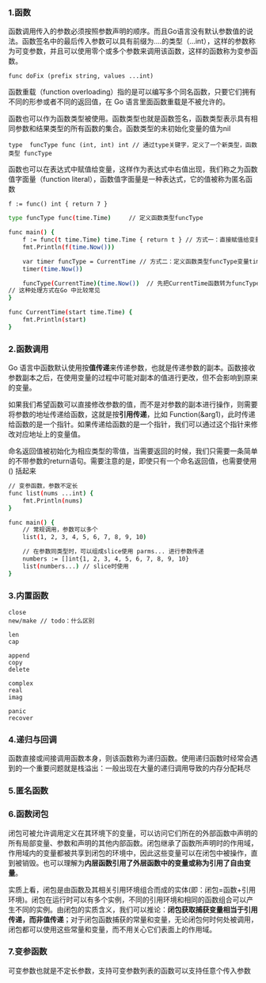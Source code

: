 ### 1.函数

函数调用传入的参数必须按照参数声明的顺序。而且Go语言没有默认参数值的说法。函数签名中的最后传入参数可以具有前缀为....的类型（...int），这样的参数称为可变参数，并且可以使用零个或多个参数来调用该函数，这样的函数称为变参函数。

    func doFix (prefix string, values ...int)


函数重载（function overloading）指的是可以编写多个同名函数，只要它们拥有不同的形参或者不同的返回值，在 Go 语言里面函数重载是不被允许的。

函数也可以作为函数类型被使用。函数类型也就是函数签名，函数类型表示具有相同参数和结果类型的所有函数的集合。函数类型的未初始化变量的值为nil

    type  funcType func (int, int) int // 通过type关键字，定义了一个新类型，函数类型 funcType 


函数也可以在表达式中赋值给变量，这样作为表达式中右值出现，我们称之为函数值字面量（function literal），函数值字面量是一种表达式，它的值被称为匿名函数

    f := func() int { return 7 }


```bash
type funcType func(time.Time)     // 定义函数类型funcType

func main() {
    f := func(t time.Time) time.Time { return t } // 方式一：直接赋值给变量
    fmt.Println(f(time.Now()))

    var timer funcType = CurrentTime // 方式二：定义函数类型funcType变量timer
    timer(time.Now())

    funcType(CurrentTime)(time.Now())  // 先把CurrentTime函数转为funcType类型，然后传入参数调用
// 这种处理方式在Go 中比较常见
}

func CurrentTime(start time.Time) {
    fmt.Println(start)
}
```

### 2.函数调用

Go 语言中函数默认使用按**值传递**来传递参数，也就是传递参数的副本。函数接收参数副本之后，在使用变量的过程中可能对副本的值进行更改，但不会影响到原来的变量。

如果我们希望函数可以直接修改参数的值，而不是对参数的副本进行操作，则需要将参数的地址传递给函数，这就是按**引用传递**，比如 Function(&arg1)，此时传递给函数的是一个指针。如果传递给函数的是一个指针，我们可以通过这个指针来修改对应地址上的变量值。

命名返回值被初始化为相应类型的零值，当需要返回的时候，我们只需要一条简单的不带参数的return语句。需要注意的是，即使只有一个命名返回值，也需要使用 () 括起来

```bash
// 变参函数，参数不定长
func list(nums ...int) {
    fmt.Println(nums)
}

func main() {
    // 常规调用，参数可以多个
    list(1, 2, 3, 4, 5, 6, 7, 8, 9, 10)

    // 在参数同类型时，可以组成slice使用 parms... 进行参数传递
    numbers := []int{1, 2, 3, 4, 5, 6, 7, 8, 9, 10}
    list(numbers...) // slice时使用
}
```

### 3.内置函数

    close
    new/make // todo：什么区别
    
    len
    cap

    append
    copy
    delete

    complex
    real
    imag

    panic
    recover

### 4.递归与回调

函数直接或间接调用函数本身，则该函数称为递归函数。使用递归函数时经常会遇到的一个重要问题就是栈溢出：一般出现在大量的递归调用导致的内存分配耗尽

### 5.匿名函数

### 6.函数闭包

闭包可被允许调用定义在其环境下的变量，可以访问它们所在的外部函数中声明的所有局部变量、参数和声明的其他内部函数。闭包继承了函数所声明时的作用域，作用域内的变量都被共享到闭包的环境中，因此这些变量可以在闭包中被操作，直到被销毁。也可以理解为**内层函数引用了外层函数中的变量或称为引用了自由变量**。

实质上看，闭包是由函数及其相关引用环境组合而成的实体(即：闭包=函数+引用环境)。闭包在运行时可以有多个实例，不同的引用环境和相同的函数组合可以产生不同的实例。由闭包的实质含义，我们可以推论：**闭包获取捕获变量相当于引用传递，而非值传递**；对于闭包函数捕获的常量和变量，无论闭包何时何处被调用，闭包都可以使用这些常量和变量，而不用关心它们表面上的作用域。

### 7.变参函数

可变参数也就是不定长参数，支持可变参数列表的函数可以支持任意个传入参数